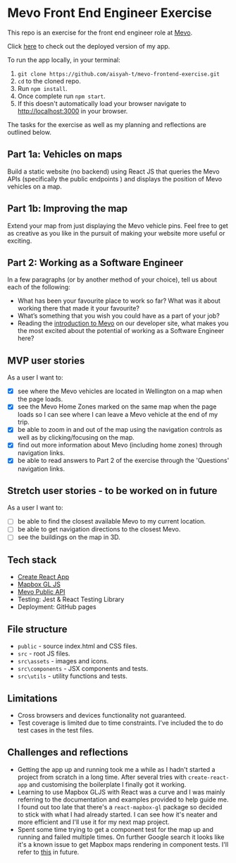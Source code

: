 # Mevo Front End Engineer Exercise

This repo is an exercise for the front end engineer role at [Mevo](https://mevo.co.nz/).

Click [here](https://aisyah-t.github.io/mevo-frontend-exercise/) to check out the deployed version of my app.

To run the app locally, in your terminal:
1) `git clone https://github.com/aisyah-t/mevo-frontend-exercise.git`
2) `cd` to the cloned repo.
3) Run `npm install`.
4) Once complete run `npm start`.
5) If this doesn't automatically load your browser navigate to [http://localhost:3000](http://localhost:3000) in your browser.

The tasks for the exercise as well as my planning and reflections are outlined below.

## Part 1a: Vehicles on maps

Build a static website (no backend) using React JS that queries the Mevo APIs (specifically the public endpoints ) and displays the position of Mevo vehicles on a map. 

## Part 1b: Improving the map

Extend your map from just displaying the Mevo vehicle pins. Feel free to get as creative as you like in the pursuit of making your website more useful or exciting.

## Part 2: Working as a Software Engineer
In a few paragraphs (or by another method of your choice), tell us about each of the following:
* What has been your favourite place to work so far? What was it about working there that made it
your favourite?
* What’s something that you wish you could have as a part of your job?
* Reading the [introduction to Mevo](https://developer.mevo.co.nz/) on our developer site, what makes you the most excited about
the potential of working as a Software Engineer here?

## MVP user stories
As a user I want to:
- [x] see where the Mevo vehicles are located in Wellington on a map when the page loads.
- [x] see the Mevo Home Zones marked on the same map when the page loads so I can see where I can leave a Mevo vehicle at the end of my trip.
- [x] be able to zoom in and out of the map using the navigation controls as well as by clicking/focusing on the map.
- [x] find out more information about Mevo (including home zones) through navigation links.
- [x] be able to read answers to Part 2 of the exercise through the 'Questions' navigation links.

## Stretch user stories - to be worked on in future
As a user I want to:
- [ ] be able to find the closest available Mevo to my current location.
- [ ] be able to get navigation directions to the closest Mevo.
- [ ] see the buildings on the map in 3D.

## Tech stack
* [Create React App](https://github.com/facebook/create-react-app)
* [Mapbox GL JS](https://docs.mapbox.com/mapbox-gl-js/api/)
* [Mevo Public API](https://developer.mevo.co.nz/docs/public/introduction)
* Testing: Jest & React Testing Library
* Deployment: GitHub pages

## File structure
* `public` - source index.html and CSS files.
* `src` - root JS files.
* `src\assets` - images and icons.
* `src\components` - JSX components and tests.
* `src\utils` - utility functions and tests.

## Limitations
* Cross browsers and devices functionality not guaranteed.
* Test coverage is limited due to time constraints. I've included the to do test cases in the test files.

## Challenges and reflections
* Getting the app up and running took me a while as I hadn't started a project from scratch in a long time. After several tries with `create-react-app` and customising the boilerplate I finally got it working.
* Learning to use Mapbox GLJS with React was a curve and I was mainly referring to the documentation and examples provided to help guide me. I found out too late that there's a `react-mapbox-gl` package so decided to stick with what I had already started. I can see how it's neater and more efficient and I'll use it for my next map project.
* Spent some time trying to get a component test for the map up and running and failed multiple times. On further Google search it looks like it's a known issue to get Mapbox maps rendering in component tests. I'll refer to [this](https://github.com/mapbox/mapbox-gl-js-mock/issues/27) in future.
